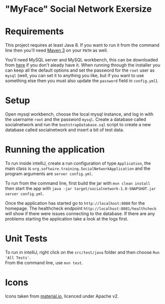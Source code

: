 # "MyFace" Social Network Exersize

# Requirements

This project requires at least Java 8.  If you want to run it from the command line then you'll 
need [Maven 3](https://maven.apache.org/) on your `PATH` as well.

You'll need MySQL server and MySQL workbench, this can be downloaded from 
[here](https://dev.mysql.com/downloads/installer/) if you don't aleady have it.  When running 
through the installer you can keep all the default options and set the password for the `root` 
user as `mysql` (well, you can set it to anything you like, but if you want to use something
else then you must also update the `password` field in `config.yml`).

# Setup

Open mysql workbench, choose the local mysql instance, and log in with the username `root` and 
the password `mysql`.  Create a database called socialnetwork and run the `bootstrapDatabase.sql` 
script to create a new database called socialnetwork and insert a bit of test data.

# Running the application

To run inside intelliJ, create a run configuration of type `Application`, the main class is
`org.softwire.training.SocialNetworkApplication` and the program arguments are `server config.yml`.

To run from the command line, first build the jar with `mvn clean install` then start the app with
 `java -jar target/socialnetwork-1.0-SNAPSHOT.jar server config.yml`.

Once the application has started go to `http://localhost:8080` for the homepage.  The healthcheck
 endpoint `http://localhost:8081/healthcheck` will show if there were issues connecting to the 
 database.  If there are any problems starting the application take a look at the logs first.

# Unit Tests

To run in intelliJ, right click on the `src/test/java` folder and then choose `Run 'All Tests'`.  
From the command line, use `mvn test`.

# Icons

Icons taken from [material.io](https://material.io), licenced under Apache v2.